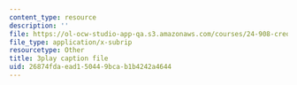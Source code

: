 ```yaml
---
content_type: resource
description: ''
file: https://ol-ocw-studio-app-qa.s3.amazonaws.com/courses/24-908-creole-languages-and-caribbean-identities-spring-2017/26874fdaead150449bcab1b4242a4644_Q2uUFNDuRFk.vtt
file_type: application/x-subrip
resourcetype: Other
title: 3play caption file
uid: 26874fda-ead1-5044-9bca-b1b4242a4644
---
```

